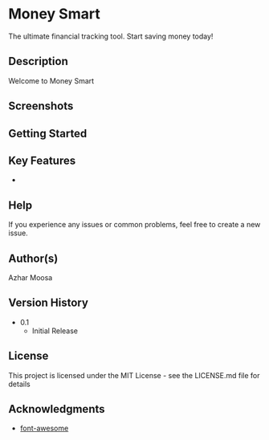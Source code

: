 # Money Smart

The ultimate financial tracking tool. Start saving money today!

## Description

Welcome to Money Smart

## Screenshots

<!-- <img src="/screenshots/Home.png" width="32%" /> -->

## Getting Started

## Key Features

-

## Help

If you experience any issues or common problems, feel free to create a new issue.

## Author(s)

Azhar Moosa

## Version History

- 0.1
  - Initial Release

## License

This project is licensed under the MIT License - see the LICENSE.md file for details

## Acknowledgments

- [font-awesome](https://fontawesome.com/)
